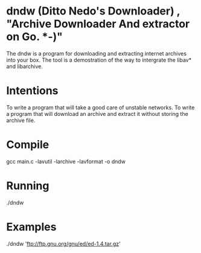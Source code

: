 # dndw (Ditto Nedo's Downloader) , "Archive Downloader And extractor on Go. \*-)"

The dndw is a program for downloading and extracting internet archives into your box.
The tool is a demostration of the way to intergrate the libav\* and  libarchive.

# Intentions

To write a program that will take a good care of unstable networks.
To write a program that will download an archive and extract it without storing the archive file.

# Compile

gcc main.c -lavutil -larchive -lavformat -o dndw

# Running

./dndw <url>

# Examples

./dndw 'ftp://ftp.gnu.org/gnu/ed/ed-1.4.tar.gz'
